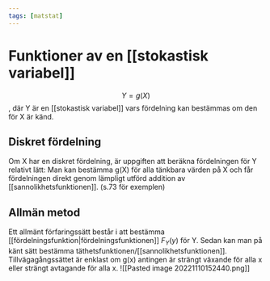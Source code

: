 ```yaml
---
tags: [matstat]
---
```

# Funktioner av en [[stokastisk variabel]]
$$Y = g(X)$$, där Y är en [[stokastisk variabel]] vars fördelning kan bestämmas om den för X är känd. 

## Diskret fördelning
Om X har en diskret fördelning, är uppgiften att beräkna fördelningen för Y relativt lätt: Man kan bestämma g(X) för alla tänkbara värden på X och får fördelningen direkt genom lämpligt utförd addition av [[sannolikhetsfunktionen]].
(s.73 för exemplen)

## Allmän metod
Ett allmänt förfaringssätt består i att bestämma [[fördelningsfunktion|fördelningsfunktionen]] $F_{Y}(y)$ för Y.  Sedan kan man på känt sätt bestämma täthetsfunktionen/[[sannolikhetsfunktionen]]. 
Tillvägagångssättet är enklast om g(x) antingen är strängt växande för alla x eller strängt avtagande för alla x. 
![[Pasted image 20221110152440.png]]